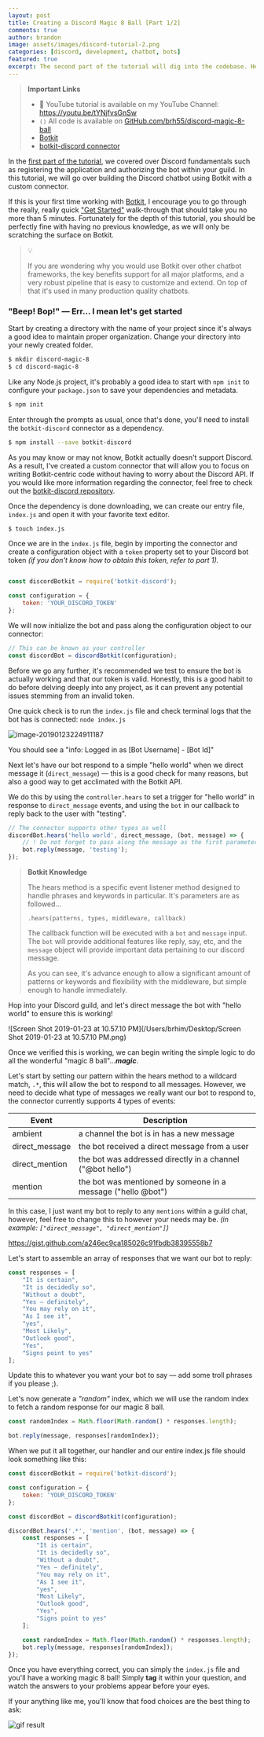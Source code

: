 ```yaml
---
layout: post
title: Creating a Discord Magic 8 Ball [Part 1/2]
comments: true
author: brandon
image: assets/images/discord-tutorial-2.png
categories: [discord, development, chatbot, bots]
featured: true
excerpt: The second part of the tutorial will dig into the codebase. Here we will learn the basics of botkit, and how to respond to incoming events.
---
```


> **Important Links**
>
> - 🎦 YouTube tutorial is available on my YouTube Channel: https://youtu.be/tYNjfvsGnSw
> - `⟨⟩` All code is available on [GitHub.com/brh55/discord-magic-8-ball](https://github.com/brh55/discord-magic-8-ball)
> - [Botkit](https://github.com/howdyai/botkit)
> - [botkit-discord connector](https://github.com/brh55/botkit-discord)

In the [first part of the tutorial](http://brandonhim.com/discord/development/chatbot/bots/2018/12/30/discord-bot-part-1.html), we covered over Discord fundamentals such as registering the application and authorizing the bot within your guild. In this tutorial, we will go over building the Discord chatbot using Botkit with a custom connector.

If this is your first time working with [Botkit](https://github.com/howdyai/botkit), I encourage you to go through the really, really quick ["Get Started"](https://botkit.ai/getstarted.html) walk-through that should take you no more than 5 minutes. Fortunately for the depth of this tutorial, you should be perfectly fine with having no previous knowledge, as we will only be scratching the surface on Botkit.

> 💡
>
> If you are wondering why you would use Botkit over other chatbot frameworks, the key benefits support for all major platforms, and a very robust pipeline that is easy to customize and extend. On top of that it's used in many production quality chatbots.

### "Beep! Bop!" — Err... I mean let's get started

Start by creating a directory with the name of your project since it's always a good idea to maintain proper organization. Change your directory into your newly created folder.

```bash
$ mkdir discord-magic-8
$ cd discord-magic-8
```

Like any Node.js project, it's probably a good idea to start with `npm init` to configure your `package.json` to save your dependencies and metadata.

```bash
$ npm init
```

Enter through the prompts as usual, once that's done, you'll need to install the `botkit-discord` connector as a dependency.

```bash
$ npm install --save botkit-discord
```

As you may know or may not know, Botkit actually doesn't support Discord. As a result, I've created a custom connector that will allow you to focus on writing Botkit-centric code without having to worry about the Discord API. If you would like more information regarding the connector, feel free to check out the [botkit-discord repository](https://github.com/brh55/botkit-discord).

Once the dependency is done downloading, we can create our entry file, `index.js` and open it with your favorite text editor.

```bash
$ touch index.js
```

Once we are in the `index.js` file, begin by importing the connector and create a configuration object with a `token` property set to your Discord bot token *(if you don't know how to obtain this token, refer to part 1).*

```js

const discordBotkit = require('botkit-discord');

const configuration = {
	token: 'YOUR_DISCORD_TOKEN'
};
```

We will now initialize the bot and pass along the configuration object to our connector:

```js
// This can be known as your controller 
const discordBot = discordBotkit(configuration); 
```

Before we go any further, it's recommended we test to ensure the bot is actually working and that our token is valid. Honestly, this is a good habit to do before delving deeply into any project, as it can prevent any potential issues stemming from an invalid token.

One quick check is to run the `index.js` file and check terminal logs that the bot has is connected: `node index.js`

![image-20190123224911187](/var/folders/0m/mv8rkvws4cv2d9qgrlf195qm0000gp/T/abnerworks.Typora/image-20190123224911187.png)

You should see a "info: Logged in as [Bot Username] - [Bot Id]"

Next let's have our bot respond to a simple "hello world" when we direct message it (`direct_message`) — this is a good check for many reasons, but also a good way to get acclimated with the Botkit API.

We do this by using the `controller.hears` to set a trigger for "hello world" in response to `direct_message` events, and using the `bot` in our callback to reply back to the user with "testing".

```js
// The connector supports other types as well
discordBot.hears('hello world', direct_message, (bot, message) => {
    // ! Do not forget to pass along the message as the first parameters
	bot.reply(message, 'testing');
});
```

>**Botkit Knowledge**
>
>The hears method is a specific event listener method designed to handle phrases and keywords in particular. It's parameters are as followed...
>
>`.hears(patterns, types, middleware, callback)`
>
>The callback function will be executed with a `bot` and `message` input. The `bot` will provide additional features like reply, say, etc, and the `message` object will provide important data pertaining to our discord message.
>
>As you can see, it's advance enough to allow a significant amount of patterns or keywords and flexibility with the middleware, but simple enough to handle immediately.

Hop into your Discord guild, and let's direct message the bot with "hello world" to ensure this is working!

![Screen Shot 2019-01-23 at 10.57.10 PM](/Users/brhim/Desktop/Screen Shot 2019-01-23 at 10.57.10 PM.png)

Once we verified this is working, we can begin writing the simple logic to do all the wonderful "magic 8 ball"…***magic***.

Let's start by setting our pattern within the hears method to a wildcard match, `.*`, this will allow the bot to respond to all messages. However, we need to decide what type of messages we really want our bot to respond to, the connector currently supports 4 types of events: 

| Event          | Description                                                  |
| -------------- | ------------------------------------------------------------ |
| ambient        | a channel the bot is in has a new message                    |
| direct_message | the bot received a direct message from a user                |
| direct_mention | the bot was addressed directly in a channel ("@bot hello")   |
| mention        | the bot was mentioned by someone in a message ("hello @bot") |

In this case, I just want my bot to reply to any `mentions` within a guild chat, however, feel free to change this to however your needs may be. *(in example:  `["direct_message", "direct_mention"]`)*

https://gist.github.com/a246ec9ca185026c91fbdb38395558b7

Let's start to assemble an array of responses that we want our bot to reply:

```js
const responses = [
    "It is certain",
    "It is decidedly so",
    "Without a doubt",
    "Yes – definitely",
    "You may rely on it",
    "As I see it",
    "yes",
    "Most Likely",
    "Outlook good",
    "Yes",
    "Signs point to yes"
];
```

Update this to whatever you want your bot to say — add some troll phrases if you please ;).

Let's now generate a *"random"* index, which we will use the random index to fetch a random response for our magic 8 ball.

```js
const randomIndex = Math.floor(Math.random() * responses.length);

bot.reply(message, responses[randomIndex]);
```

When we put it all together, our handler and our entire index.js file should look something like this:

```js
const discordBotkit = require('botkit-discord');

const configuration = {
	token: 'YOUR_DISCORD_TOKEN'
};

const discordBot = discordBotkit(configuration);

discordBot.hears('.*', 'mention', (bot, message) => {
	const responses = [
		"It is certain",
		"It is decidedly so",
		"Without a doubt",
		"Yes – definitely",
		"You may rely on it",
		"As I see it",
		"yes",
		"Most Likely",
		"Outlook good",
		"Yes",
		"Signs point to yes"
	];

	const randomIndex = Math.floor(Math.random() * responses.length);
	bot.reply(message, responses[randomIndex]);
});
```

Once you have everything correct, you can simply the `index.js` file and you'll have a working magic 8 ball! Simply **tag** it within your question, and watch the answers to your problems appear before your eyes.

If your anything like me, you'll know that food choices are the best thing to ask:

![gif result](http://g.recordit.co/LcxwLxfBMw.gif)
